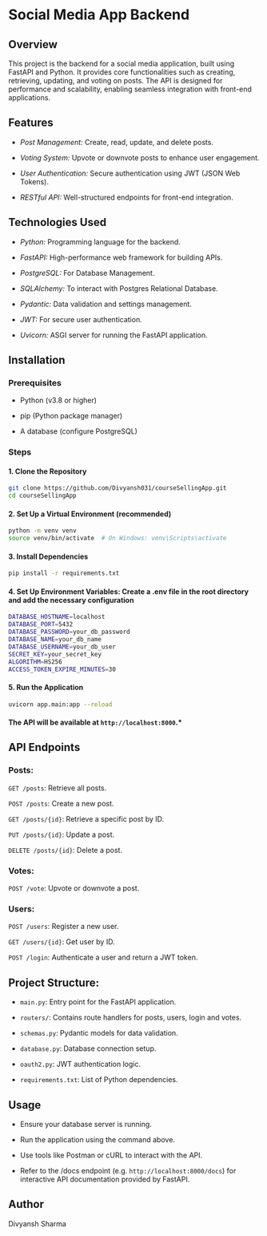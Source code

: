 # Social Media App Backend

## Overview
This project is the backend for a social media application, built using FastAPI and Python. It provides core functionalities such as creating, retrieving, updating, and voting on posts. The API is designed for performance and scalability, enabling seamless integration with front-end applications.



## Features
- *Post Management:* Create, read, update, and delete posts.

- *Voting System:* Upvote or downvote posts to enhance user engagement.

- *User Authentication:* Secure authentication using JWT (JSON Web Tokens).

- *RESTful API:* Well-structured endpoints for front-end integration.


## Technologies Used
- *Python:* Programming language for the backend.



- *FastAPI:* High-performance web framework for building APIs.


- *PostgreSQL:* For Database Management.


- *SQLAlchemy:* To interact with Postgres Relational Database.



- *Pydantic:* Data validation and settings management.



- *JWT:* For secure user authentication.



- *Uvicorn:* ASGI server for running the FastAPI application.


## Installation

### Prerequisites

- Python (v3.8 or higher)

- pip (Python package manager)

- A database (configure PostgreSQL)


### Steps

#### 1. Clone the Repository
```bash
git clone https://github.com/Divyansh031/courseSellingApp.git
cd courseSellingApp
```
#### 2. Set Up a Virtual Environment (recommended)
```bash
python -m venv venv
source venv/bin/activate  # On Windows: venv\Scripts\activate
```
#### 3. Install Dependencies
```bash
pip install -r requirements.txt
```

#### 4. Set Up Environment Variables: Create a .env file in the root directory and add the necessary configuration
```bash
DATABASE_HOSTNAME=localhost
DATABASE_PORT=5432
DATABASE_PASSWORD=your_db_password
DATABASE_NAME=your_db_name
DATABASE_USERNAME=your_db_user
SECRET_KEY=your_secret_key
ALGORITHM=HS256
ACCESS_TOKEN_EXPIRE_MINUTES=30
```

#### 5. Run the Application
```bash
uvicorn app.main:app --reload
```
#### The API will be available at ```http://localhost:8000```.*


## API Endpoints

### Posts:

```GET /posts```: Retrieve all posts.

```POST /posts```: Create a new post.

```GET /posts/{id}```: Retrieve a specific post by ID.

```PUT /posts/{id}```: Update a post.

```DELETE /posts/{id}```: Delete a post.

### Votes:

```POST /vote```: Upvote or downvote a post.

### Users:

```POST /users```: Register a new user.

```GET /users/{id}```: Get user by ID.

```POST /login```: Authenticate a user and return a JWT token.


## Project Structure:

- `main.py`: Entry point for the FastAPI application.

- `routers/`: Contains route handlers for posts, users, login and votes.

- `schemas.py`: Pydantic models for data validation.

- `database.py`: Database connection setup.

- `oauth2.py`: JWT authentication logic.

- `requirements.txt`: List of Python dependencies.


## Usage
- Ensure your database server is running.

- Run the application using the command above.

- Use tools like Postman or cURL to interact with the API.

- Refer to the /docs endpoint (e.g. `http://localhost:8000/docs`) for interactive API documentation provided by FastAPI.


## Author
Divyansh Sharma
